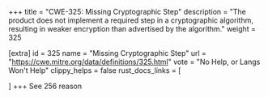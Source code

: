 +++
title = "CWE-325: Missing Cryptographic Step"
description	= "The product does not implement a required step in a cryptographic algorithm, resulting in weaker encryption than advertised by the algorithm."
weight = 325

[extra]
id = 325
name = "Missing Cryptographic Step"
url = "https://cwe.mitre.org/data/definitions/325.html"
vote = "No Help, or Langs Won't Help"
clippy_helps = false
rust_docs_links = [
	
]
+++
See 256 reason
